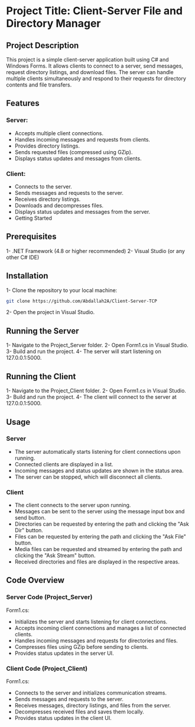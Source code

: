 # Project Title: Client-Server File and Directory Manager
## Project Description
This project is a simple client-server application built using C# and Windows Forms. It allows clients to connect to a server, send messages, request directory listings, and download files. The server can handle multiple clients simultaneously and respond to their requests for directory contents and file transfers.

## Features

### Server:
- Accepts multiple client connections.
- Handles incoming messages and requests from clients.
- Provides directory listings.
- Sends requested files (compressed using GZip).
- Displays status updates and messages from clients.

### Client:
- Connects to the server.
- Sends messages and requests to the server.
- Receives directory listings.
- Downloads and decompresses files.
- Displays status updates and messages from the server.
- Getting Started


## Prerequisites
1- .NET Framework (4.8 or higher recommended)
2- Visual Studio (or any other C# IDE)


## Installation
1- Clone the repository to your local machine:

```bash
git clone https://github.com/Abdallah2A/Client-Server-TCP
```
2- Open the project in Visual Studio.

## Running the Server
1- Navigate to the Project_Server folder.
2- Open Form1.cs in Visual Studio.
3- Build and run the project.
4- The server will start listening on 127.0.0.1:5000.

## Running the Client
1- Navigate to the Project_Client folder.
2- Open Form1.cs in Visual Studio.
3- Build and run the project.
4- The client will connect to the server at 127.0.0.1:5000.

## Usage
### Server
- The server automatically starts listening for client connections upon running.
- Connected clients are displayed in a list.
- Incoming messages and status updates are shown in the status area.
- The server can be stopped, which will disconnect all clients.

### Client
- The client connects to the server upon running.
- Messages can be sent to the server using the message input box and send button.
- Directories can be requested by entering the path and clicking the "Ask Dir" button.
- Files can be requested by entering the path and clicking the "Ask File" button.
- Media files can be requested and streamed by entering the path and clicking the "Ask Stream" button.
- Received directories and files are displayed in the respective areas.

## Code Overview
### Server Code (Project_Server)
Form1.cs:
- Initializes the server and starts listening for client connections.
- Accepts incoming client connections and manages a list of connected clients.
- Handles incoming messages and requests for directories and files.
- Compresses files using GZip before sending to clients.
- Provides status updates in the server UI.

### Client Code (Project_Client)
Form1.cs:
- Connects to the server and initializes communication streams.
- Sends messages and requests to the server.
- Receives messages, directory listings, and files from the server.
- Decompresses received files and saves them locally.
- Provides status updates in the client UI.

